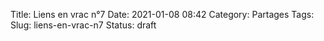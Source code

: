 Title: Liens en vrac n°7
Date: 2021-01-08 08:42
Category: Partages
Tags:
Slug: liens-en-vrac-n7
Status: draft


<!--
vim: spell spelllang=fr
-->
